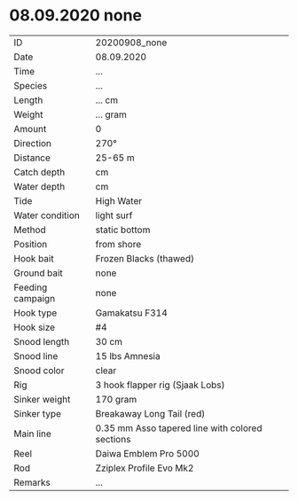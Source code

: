 # 08.09.2020 none

| | |
|---|---|
| ID | 20200908_none |
| Date | 08.09.2020 |
| Time | ... |
| Species | ... |
| Length | ... cm |
| Weight | ... gram |
| Amount | 0 |
| Direction | 270° |
| Distance | 25-65 m |
| Catch depth |  cm |
| Water depth |  cm |
| Tide | High Water |
| Water condition | light surf |
| Method | static bottom |
| Position | from shore |
| Hook bait | Frozen Blacks (thawed) |
| Ground bait | none |
| Feeding campaign | none |
| Hook type | Gamakatsu F314 |
| Hook size | #4 |
| Snood length | 30 cm |
| Snood line | 15 lbs Amnesia |
| Snood color | clear |
| Rig | 3 hook flapper rig (Sjaak Lobs) |
| Sinker weight | 170 gram |
| Sinker type | Breakaway Long Tail (red) |
| Main line | 0.35 mm Asso tapered line with colored sections |
| Reel | Daiwa Emblem Pro 5000 |
| Rod | Zziplex Profile Evo Mk2 |
| Remarks | ... |

